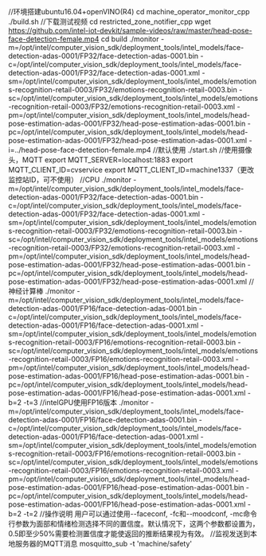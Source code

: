 //环境搭建ubuntu16.04+openVINO(R4)
cd machine_operator_monitor_cpp
./build.sh
//下载测试视频
cd restricted_zone_notifier_cpp
wget https://github.com/intel-iot-devkit/sample-videos/raw/master/head-pose-face-detection-female.mp4
cd build
./monitor -m=/opt/intel/computer_vision_sdk/deployment_tools/intel_models/face-detection-adas-0001/FP32/face-detection-adas-0001.bin -c=/opt/intel/computer_vision_sdk/deployment_tools/intel_models/face-detection-adas-0001/FP32/face-detection-adas-0001.xml -sm=/opt/intel/computer_vision_sdk/deployment_tools/intel_models/emotions-recognition-retail-0003/FP32/emotions-recognition-retail-0003.bin -sc=/opt/intel/computer_vision_sdk/deployment_tools/intel_models/emotions-recognition-retail-0003/FP32/emotions-recognition-retail-0003.xml -pm=/opt/intel/computer_vision_sdk/deployment_tools/intel_models/head-pose-estimation-adas-0001/FP32/head-pose-estimation-adas-0001.bin -pc=/opt/intel/computer_vision_sdk/deployment_tools/intel_models/head-pose-estimation-adas-0001/FP32/head-pose-estimation-adas-0001.xml -i=../head-pose-face-detection-female.mp4
//默认使用
./start.sh
//使用摄像头，MQTT
export MQTT_SERVER=localhost:1883
export MQTT_CLIENT_ID=cvservice
export MQTT_CLIENT_ID=machine1337（更改监控站ID，可不使用）
//CPU
./monitor -m=/opt/intel/computer_vision_sdk/deployment_tools/intel_models/face-detection-adas-0001/FP32/face-detection-adas-0001.bin -c=/opt/intel/computer_vision_sdk/deployment_tools/intel_models/face-detection-adas-0001/FP32/face-detection-adas-0001.xml -sm=/opt/intel/computer_vision_sdk/deployment_tools/intel_models/emotions-recognition-retail-0003/FP32/emotions-recognition-retail-0003.bin -sc=/opt/intel/computer_vision_sdk/deployment_tools/intel_models/emotions-recognition-retail-0003/FP32/emotions-recognition-retail-0003.xml -pm=/opt/intel/computer_vision_sdk/deployment_tools/intel_models/head-pose-estimation-adas-0001/FP32/head-pose-estimation-adas-0001.bin -pc=/opt/intel/computer_vision_sdk/deployment_tools/intel_models/head-pose-estimation-adas-0001/FP32/head-pose-estimation-adas-0001.xml
//神经计算棒
./monitor -m=/opt/intel/computer_vision_sdk/deployment_tools/intel_models/face-detection-adas-0001/FP16/face-detection-adas-0001.bin -c=/opt/intel/computer_vision_sdk/deployment_tools/intel_models/face-detection-adas-0001/FP16/face-detection-adas-0001.xml -sm=/opt/intel/computer_vision_sdk/deployment_tools/intel_models/emotions-recognition-retail-0003/FP16/emotions-recognition-retail-0003.bin -sc=/opt/intel/computer_vision_sdk/deployment_tools/intel_models/emotions-recognition-retail-0003/FP16/emotions-recognition-retail-0003.xml -pm=/opt/intel/computer_vision_sdk/deployment_tools/intel_models/head-pose-estimation-adas-0001/FP16/head-pose-estimation-adas-0001.bin -pc=/opt/intel/computer_vision_sdk/deployment_tools/intel_models/head-pose-estimation-adas-0001/FP16/head-pose-estimation-adas-0001.xml -b=2 -t=3
//intelGPU使用FP16版本
./monitor -m=/opt/intel/computer_vision_sdk/deployment_tools/intel_models/face-detection-adas-0001/FP16/face-detection-adas-0001.bin -c=/opt/intel/computer_vision_sdk/deployment_tools/intel_models/face-detection-adas-0001/FP16/face-detection-adas-0001.xml -sm=/opt/intel/computer_vision_sdk/deployment_tools/intel_models/emotions-recognition-retail-0003/FP16/emotions-recognition-retail-0003.bin -sc=/opt/intel/computer_vision_sdk/deployment_tools/intel_models/emotions-recognition-retail-0003/FP16/emotions-recognition-retail-0003.xml -pm=/opt/intel/computer_vision_sdk/deployment_tools/intel_models/head-pose-estimation-adas-0001/FP16/head-pose-estimation-adas-0001.bin -pc=/opt/intel/computer_vision_sdk/deployment_tools/intel_models/head-pose-estimation-adas-0001/FP16/head-pose-estimation-adas-0001.xml -b=2 -t=2
//操作说明
用户可以通过使用--faceconf, -fc和--moodconf, -mc命令行参数为面部和情绪检测选择不同的置信度。默认情况下，这两个参数都设置为，0.5即至少50%需要检测置信度才能使返回的推断结果视为有效。
//监视发送到本地服务器的MQTT消息
mosquitto_sub -t 'machine/safety'


